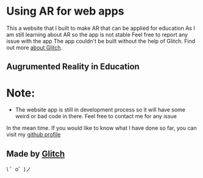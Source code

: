 Using AR for web apps
=================
This a website that I built to make AR that can be applied for education
As I am still learning about AR so the app is not stable
Feel free to report any issue with the app
The app couldn't be built without the help of Glitch. Find out more [about Glitch](https://glitch.com/about).


Augrumented Reality in Education
------------

# Note:
  * The website app is still in development process so it will have some weird or bad code in there. Feel free to contact me for any issue 

In the mean time. If you would like to know what I have done so far, you can visit my [github profile](https://github.com/MinhPhu0304)



Made by [Glitch](https://glitch.com/)
-------------------

\ ゜o゜)ノ
